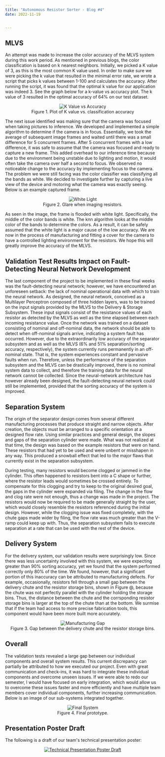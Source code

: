 ```yaml
---
title: "Autonomous Resistor Sorter - Blog #4"
date: 2022-11-19


---
```



## MLVS

An attempt was made to increase the color accuracy of the MLVS system during this work period. As mentioned in previous blogs, the color classification is based on k nearest neighbors. Initially, we picked a K value of 3, as this is the most common K value used. In order to make sure we were picking the k value that resulted in the minimal error rate, we wrote a script that picks k values between 1-100 and calculates the accuracy. After running the script, it was found that the optimal k value for our application was indeed 3. See the graph below for a k-value vs accuracy plot. The k value of 3 resulted in the optimal accuracy of 64% on our test dataset.


<p style="text-align:center">
<img src="\Autonomous-Resistor-Sorter\assets\images\post_11_19_22\KValuePlot.png" alt="K Value vs Accuracy">
<br/>
Figure 1. Plot of K value vs. classification accuracy
</p>

The next issue identified was making sure that the camera was focused when taking pictures to inference. We developed and implemented a simple algorithm to determine if the camera is in focus. Essentially, we took the average of subsequent image frames and waited until there was a small difference for 5 concurrent frames. After 5 concurrent frames with a low difference, it was safe to assume that the camera was focused and ready to capture a new frame. This added overhead to our inference time because due to the environment being unstable due to lighting and motion, it would often take the camera over half a second to focus. We observed no noticeable change to the accuracy by implementing focus to the camera. 
The problem we were still facing was the color classifier was classifying all the bands as white. We decided to investigate further by capturing a live view of the device and motoring what the camera was exactly seeing. Below is an example captured frame.


<p style="text-align:center">
<img src="\Autonomous-Resistor-Sorter\assets\images\post_11_19_22\White_Light.png" alt="White Light">
<br/>
Figure 2. Glare when imaging resistors.
</p>

As seen in the image, the frame is flooded with white light. Specifically, the middle of the color bands is white. The knn algorithm looks at the middle color of the bands to determine the colors. As a result, it can be safely assumed that the white light is a major cause of the low accuracy. 
We are now in the process of manufacturing and fitting a cover for the camera to have a controlled lighting environment for the resistors. We hope this will greatly improve the accuracy of the MLVS.

## Validation Test Results Impact on Fault-Detecting Neural Network Development

The last component of the project to be implemented in these final weeks was the fault-detecting neural network; however, we have encountered an unforeseen setback: the lack of nominal operational data with which to train the neural network. As designed, the neural network, conceived as a Multilayer Perceptron composed of three hidden layers, was to be trained on the input signals provided by the MLVS to the Delivery & Storage Subsystem. These input signals consist of the resistance values of each resistor as detected by the MLVS as well as the time elapsed between each incoming resistance value. Once the network was trained on a dataset consisting of nominal and off-nominal data, the network should be able to detect when off-nominal signals arrive, indicating a system fault has occurred. However, due to the extraordinarily low accuracy of the separator subsystem and as well as the MLVS (6% and 51% separation/sorting accuracy, respectively), the system currently runs permanently in an off-nominal state. That is, the system experiences constant and pervasive faults when run. Therefore, unless the performance of the separation subsystem and the MLVS can be drastically improved, there is no nominal system data to collect, and therefore the training data for the neural network cannot be collected. Since the neural-network architecture has however already been designed, the fault-detecting neural network could still be implemented, provided that the sorting accuracy of the system is improved.

## Separation System

The origin of the separator design comes from several different manufacturing processes that produce straight and narrow objects. After creation, the objects must be arranged to a specific orientation at a designed flow rate. Using similar practices and general design, the slopes and gaps of the separation cylinder were made. What was not realized at that time, the design was based on the example resistors that were on hand. These resistors that had yet to be used and were unbent or misshapen in any way. This produced a snowball effect that led to the major flaws that currently exist in the separation subsystem.

During testing, many resistors would become clogged or jammed in the cylinder. This often happened to resistors bent into a C shape or further, where the resistor leads would sometimes be crossed entirely. To compensate for this clogging and try to keep to the original desired goal, the gaps in the cylinder were expanded via filing. The change in the flow and clog rate were not enough, thus a change was made in the project. The resistors would now be required to be made generally straight by the user, which would closely resemble the resistors referenced during the initial design. However, while the clogging issue was fixed completely, with the chute gaps made wider by filing, the flow rate was much greater than the V-ramp could keep up with. Thus, the separation subsystem fails to execute separation at a rate that can be used with the rest of the device.

## Delivery System

For the delivery system, our validation results were surprisingly low. Since there was less uncertainty involved with this system, we were expecting greater than 90% sorting accuracy, yet we found that the system performed correctly only 80% of the time. We found, however, that a significant portion of this inaccuracy can be attributed to manufacturing defects. For example, occasionally, resistors fell through a small gap between the delivery chute and the resistor storage bins, shown in Figure @, because the chute was not perfectly parallel with the cylinder holding the storage bins. Thus, the distance between the chute and the corrsponding resistor storage bins is larger at the top of the chute than at the bottom. We surmise that if the team had access to more precise fabrication tools, this component would have been more built more accurately.

<p style="text-align:center">
<img src="\Autonomous-Resistor-Sorter\assets\images\post_11_19_22\gap.png" alt="Manufacturing Gap">
<br/>
Figure 3. Gap between the delivery chute and the resistor storage bins.
</p>

## Overall

The validation tests revealed a large gap between our individual components and overall system results. This current discrepancy can partially be attributed to how we executed our project. Even with great communication and check-ins, it was hard to integrate these individual components and overcome unseen issues. If we were able to redo our semester, I would have focused on early integration, which would allow us to overcome these issues faster and more efficiently and have multiple team members cover individual components, further increasing communication. Below is an image of our sub-systems integrated together.

<p style="text-align:center">
<img src="\Autonomous-Resistor-Sorter\assets\images\post_11_19_22\Demo.jpg" alt="Final System">
<br/>
Figure 4. Final prototype.
</p>

## Presentation Poster Draft

The following is a draft of our team's technical presentation poster:

<p style="text-align:center">
<a href="https://drive.google.com/file/d/1wIQBV7ee-9UlTjxTziaOPY69N44IBAWM/view?usp=share_link"><img src="\Autonomous-Resistor-Sorter\assets\images\post_11_19_22\poster_draft_small.png" alt="Technical Presentation Poster Draft"></a>
</p>
